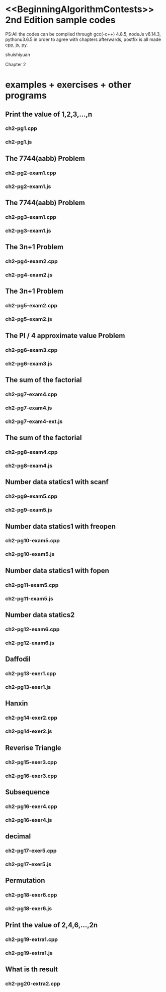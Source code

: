 ﻿&lt;&lt;BeginningAlgorithmContests>> 2nd Edition sample codes
============
PS:All the codes can be compiled through gcc(-c++) 4.8.5, nodeJs v6.14.3, pythonu3.6.5 in order to agree with chapters afterwards, postfix is all made cpp, js, py.

shuishiyuan

Chapter 2

examples + exercises + other programs
==============
## Print the value of 1,2,3,...,n
### ch2-pg1.cpp
### ch2-pg1.js

## The 7744(aabb) Problem
### ch2-pg2-exam1.cpp
### ch2-pg2-exam1.js

## The 7744(aabb) Problem
### ch2-pg3-exam1.cpp
### ch2-pg3-exam1.js

## The 3n+1 Problem
### ch2-pg4-exam2.cpp
### ch2-pg4-exam2.js

## The 3n+1 Problem
### ch2-pg5-exam2.cpp
### ch2-pg5-exam2.js

## The PI / 4 approximate value Problem
### ch2-pg6-exam3.cpp
### ch2-pg6-exam3.js

## The sum of the factorial
### ch2-pg7-exam4.cpp
### ch2-pg7-exam4.js
### ch2-pg7-exam4-ext.js

## The sum of the factorial
### ch2-pg8-exam4.cpp
### ch2-pg8-exam4.js

## Number data statics1 with scanf
### ch2-pg9-exam5.cpp
### ch2-pg9-exam5.js

## Number data statics1 with freopen
### ch2-pg10-exam5.cpp
### ch2-pg10-exam5.js

## Number data statics1 with fopen
### ch2-pg11-exam5.cpp
### ch2-pg11-exam5.js

## Number data statics2
### ch2-pg12-exam6.cpp
### ch2-pg12-exam6.js

## Daffodil
### ch2-pg13-exer1.cpp
### ch2-pg13-exer1.js

## Hanxin
### ch2-pg14-exer2.cpp
### ch2-pg14-exer2.js

## Reverise Triangle
### ch2-pg15-exer3.cpp
### ch2-pg16-exer3.cpp

## Subsequence
### ch2-pg16-exer4.cpp
### ch2-pg16-exer4.js

## decimal
### ch2-pg17-exer5.cpp
### ch2-pg17-exer5.js

## Permutation
### ch2-pg18-exer6.cpp 
### ch2-pg18-exer6.js

## Print the value of 2,4,6,...,2n
### ch2-pg19-extra1.cpp 
### ch2-pg19-extra1.js

## What is th result
### ch2-pg20-extra2.cpp 
